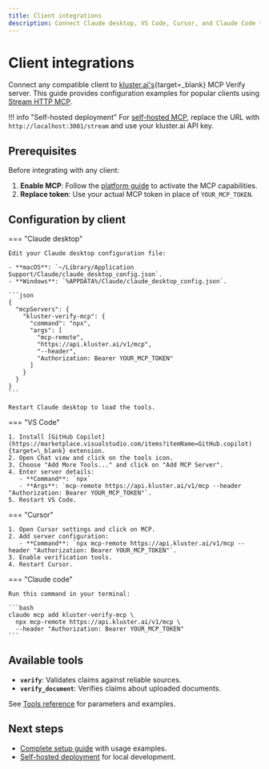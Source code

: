```yaml
---
title: Client integrations
description: Connect Claude desktop, VS Code, Cursor, and Claude Code to kluster.ai verification tools with ready-to-use configuration examples.
---
```


# Client integrations

Connect any compatible client to [kluster.ai's](https://www.kluster.ai/){target=\_blank} MCP Verify server. This guide provides configuration examples for popular clients using [Stream HTTP MCP](/get-started/mcp/stream-http/platform/).

!!! info "Self-hosted deployment"
    For [self-hosted MCP](/get-started/mcp/self-hosted/), replace the URL with `http://localhost:3001/stream` and use your kluster.ai API key.

## Prerequisites
      
Before integrating with any client:
      
1. **Enable MCP**: Follow the [platform guide](/get-started/mcp/stream-http/platform/) to activate the MCP capabilities.
2. **Replace token**: Use your actual MCP token in place of `YOUR_MCP_TOKEN`.

## Configuration by client

=== "Claude desktop"

    Edit your Claude desktop configuration file:
      
    - **macOS**: `~/Library/Application Support/Claude/claude_desktop_config.json`.
    - **Windows**: `%APPDATA%/Claude/claude_desktop_config.json`.

    ```json
    {
      "mcpServers": {
        "kluster-verify-mcp": {
          "command": "npx",
          "args": [
            "mcp-remote",
            "https://api.kluster.ai/v1/mcp",
            "--header",
            "Authorization: Bearer YOUR_MCP_TOKEN"
          ]
        }
      }
    }
    ```

    Restart Claude desktop to load the tools.

=== "VS Code"

    1. Install [GitHub Copilot](https://marketplace.visualstudio.com/items?itemName=GitHub.copilot){target=\_blank} extension.
    2. Open Chat view and click on the tools icon.
    3. Choose "Add More Tools..." and click on "Add MCP Server".
    4. Enter server details:
       - **Command**: `npx`
       - **Args**: `mcp-remote https://api.kluster.ai/v1/mcp --header "Authorization: Bearer YOUR_MCP_TOKEN"`.
    5. Restart VS Code.

=== "Cursor"

    1. Open Cursor settings and click on MCP.
    2. Add server configuration:
       - **Command**: `npx mcp-remote https://api.kluster.ai/v1/mcp --header "Authorization: Bearer YOUR_MCP_TOKEN"`.
    3. Enable verification tools.
    4. Restart Cursor.

=== "Claude code"

    Run this command in your terminal:

    ```bash
    claude mcp add kluster-verify-mcp \
      npx mcp-remote https://api.kluster.ai/v1/mcp \
      --header "Authorization: Bearer YOUR_MCP_TOKEN"
    ```


## Available tools

- **`verify`**: Validates claims against reliable sources.
- **`verify_document`**: Verifies claims about uploaded documents.

See [Tools reference](/get-started/mcp/tools/) for parameters and examples.

## Next steps

- [Complete setup guide](/get-started/mcp/get-started/) with usage examples.
- [Self-hosted deployment](/get-started/mcp/self-hosted/) for local development.